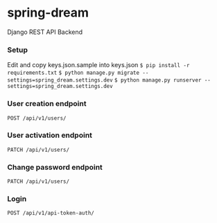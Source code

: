 # spring-dream
Django REST API Backend

### Setup
Edit and copy keys.json.sample into keys.json
`$ pip install -r requirements.txt`
`$ python manage.py migrate --settings=spring_dream.settings.dev`
`$ python manage.py runserver --settings=spring_dream.settings.dev`

### User creation endpoint
`POST /api/v1/users/`

### User activation endpoint
`PATCH /api/v1/users/`

### Change password endpoint
`PATCH /api/v1/users/`

### Login
`POST /api/v1/api-token-auth/`